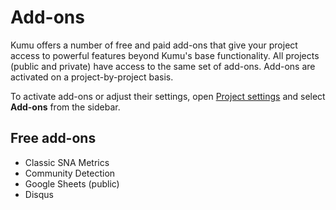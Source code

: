 # Add-ons

Kumu offers a number of free and paid add-ons that give your project access to powerful features beyond Kumu's base functionality. All projects (public and private) have access to the same set of add-ons. Add-ons are activated on a project-by-project basis.

To activate add-ons or adjust their settings, open [Project settings](/overview/settings.md#project-settings) and select **Add-ons** from the sidebar.

## Free add-ons

- Classic SNA Metrics
- Community Detection
- Google Sheets (public)
- Disqus
